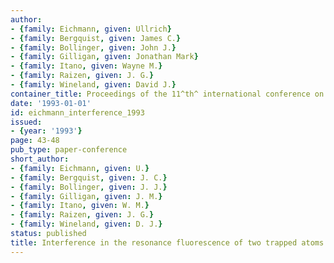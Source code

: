 ```yaml
---
author:
- {family: Eichmann, given: Ullrich}
- {family: Bergquist, given: James C.}
- {family: Bollinger, given: John J.}
- {family: Gilligan, given: Jonathan Mark}
- {family: Itano, given: Wayne M.}
- {family: Raizen, given: J. G.}
- {family: Wineland, given: David J.}
container_title: Proceedings of the 11^th^ international conference on laser science
date: '1993-01-01'
id: eichmann_interference_1993
issued:
- {year: '1993'}
page: 43-48
pub_type: paper-conference
short_author:
- {family: Eichmann, given: U.}
- {family: Bergquist, given: J. C.}
- {family: Bollinger, given: J. J.}
- {family: Gilligan, given: J. M.}
- {family: Itano, given: W. M.}
- {family: Raizen, given: J. G.}
- {family: Wineland, given: D. J.}
status: published
title: Interference in the resonance fluorescence of two trapped atoms
---
```

